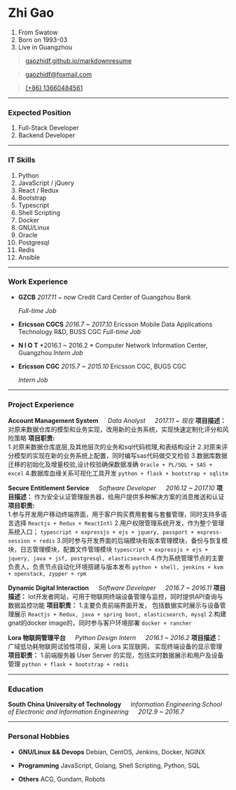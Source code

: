 # Zhi Gao
1. From Swatow
1. Born on 1993-03
1. Live in Guangzhou

> [gaozhidf.github.io/markdownresume](http://gaozhidf.github.io/markdownresume)

> [gaozhidf@foxmail.com](mailto:gaozhidf@foxmail.com)

> [(+86) 13660484561](tel:+8613660484561)

------

### <div id='subtitle'>Expected Position</div>

1. Full-Stack Developer 
2. Backend Developer

------

### <div id='subtitle'>IT Skills</div>

1. Python
1. JavaScript / jQuery
1. React / Redux
1. Bootstrap
1. Typescript
1. Shell Scripting
1. Docker
1. GNU/Linux
1. Oracle
1. Postgresql
1. Redis
1. Ansible

------

### <div id='subtitle'>Work Experience</div>

* **GZCB**
    *2017.11 ~ now*
    Credit Card Center of Guangzhou Bank
    
    *Full-time Job*

* **Ericsson CGCS**
    *2016.7 ~ 2017.10*
    Ericsson Mobile Data Applications Technology R&D, BUSS CGC
    *Full-time Job*

* **N I O T**
    *2016.1 ~ 2016.2 *
    Computer Network Information Center, Guangzhou
    *Intern Job*

* **Ericsson CGC**
    *2015.7 ~ 2015.10*
    Ericsson CGC, BUGS CGC
    
    *Intern Job*


------

### <div id='subtitle'>Project Experience</div>

**Account Management System** &emsp; *Data Analyst*  &emsp; *2017.11 ~ 现在*
    **项目描述：** 对原来数据仓库的模型和业务实现，改用新的业务系统，实现快速定制化评分和风险策略
    **项目职责:**  
    1.对原来数据仓库底层,及其他层次的业务和sql代码梳理,和表结构设计
    2.对原来评分模型的实现在新的业务系统上配置，同时编写sas代码做交叉检验
    3.数据库数据迁移的初始化及增量校验,设计校验确保数据准确
    `Oracle + PL/SQL + SAS + excel`
    4.数据库血缘关系可视化工具开发 
    `python + flask + bootstrap + sqlite`

**Secure Entitlement Service** &emsp; *Software Developer*  &emsp; *2016.12 ~ 2017.10*
    **项目描述：** 作为安全认证管理服务器，给用户提供多种解决方案的消息推送和认证
    **项目职责:**  
    1.参与开发用户移动终端界面，用于客户购买费用套餐与套餐管理，同时支持多语言选择
    `Reactjs + Redux + ReactIntl`
    2.用户权限管理系统开发，作为整个管理系统入口；
    `typescript + expressjs + ejs + jquery, passport + express-session + redis`
    3.同时参与开发界面的后端模块有版本管理模块，备份与恢复模块，日志管理模块，配置文件管理模块
    `typescript + expressjs + ejs + jquery, java + jsf, postgresql, elasticsearch`
    4.作为系统管理节点的主要负责人，负责节点自动化环境搭建与版本发布
    `python + shell, jenkins + kvm + openstack, zypper + rpm`

**Dynamic Digital Interaction** &emsp; *Software Developer* &emsp; *2016.7 ~ 2016.11*
    **项目描述：** Iot开发者网站，可用于物联网终端设备管理与监控，同时提供API查询与数据监控功能
    **项目职责：** 
    1.主要负责前端界面开发， 包括数据实时展示与设备管理展示
    `Reactjs + Redux, java + spring boot, elasticsearch, mysql`
    2.构建gnat的docker image的，同时参与客户环境部署
    `docker + rancher`

**Lora 物联网管理平台** &emsp; *Python Design Intern* &emsp; *2016.1 ~ 2016.2*
    **项目描述：** 广域低功耗物联网试验性项目，采用 Lora 实现联网， 实现终端设备的显示管理
    **项目职责：** 
    1.前端服务器 User Server 的实现，包括实时数据展示和用户及设备管理
    `python + flask + bootstrap + redis`

------

### <div id='subtitle'>Education</div>

**South China University of Technology** &emsp; *Information Engineering School of Electronic and Information Engineering* &emsp; *2012.9 ~ 2016.7*

------

### <div id='subtitle'>Personal Hobbies</div>

* **GNU/Linux && Devops**
    Debian, CentOS, Jenkins, Docker, NGINX

* **Programming**
    JavaScript, Golang, Shell Scripting, Python, SQL

* **Others**
    ACG, Gundam, Robots

